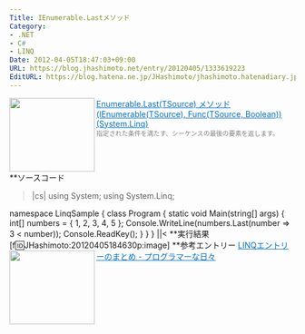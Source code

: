 ```yaml
---
Title: IEnumerable.Lastメソッド
Category:
- .NET
- C#
- LINQ
Date: 2012-04-05T18:47:03+09:00
URL: https://blog.jhashimoto.net/entry/20120405/1333619223
EditURL: https://blog.hatena.ne.jp/JHashimoto/jhashimoto.hatenadiary.jp/atom/entry/12921228815717256507
---
```


<a href="http://msdn.microsoft.com/ja-jp/library/bb549138.aspx" target="_blank"><img class="alignleft" align="left" border="0" src="http://capture.heartrails.com/150x130/shadow?http://msdn.microsoft.com/ja-jp/library/bb549138.aspx" alt="" width="150" height="130" /></a><a style="color:#0070C5;" href="http://msdn.microsoft.com/ja-jp/library/bb549138.aspx" target="_blank">Enumerable.Last(TSource) メソッド (IEnumerable(TSource), Func(TSource, Boolean)) (System.Linq)</a><a href="http://b.hatena.ne.jp/entry/http://msdn.microsoft.com/ja-jp/library/bb549138.aspx" target="_blank"><img border="0" src="http://b.hatena.ne.jp/entry/image/http://msdn.microsoft.com/ja-jp/library/bb549138.aspx" alt="" /></a><br><span style="color: #808080;font-size: 80%;">指定された条件を満たす、シーケンスの最後の要素を返します。</span><br style="clear:both;" />
**ソースコード
>|cs|
using System;
using System.Linq;

namespace LinqSample {
    class Program {
        static void Main(string[] args) {
            int[] numbers = { 1, 2, 3, 4, 5 };
            Console.WriteLine(numbers.Last(number => 3 < number));
            Console.ReadKey();
        }
    }
}
||<
**実行結果
[f:id:JHashimoto:20120405184630p:image]
**参考エントリー
<a href="http://d.hatena.ne.jp/JHashimoto/20120309/1331283458" target="_blank" rel="nofollow"><img class="alignleft" align="left" border="0" src="http://capture.heartrails.com/150x130/shadow?http://d.hatena.ne.jp/JHashimoto/20120309/1331283458" alt="" width="150" height="130" /></a><a style="color:#0070C5;" href="http://d.hatena.ne.jp/JHashimoto/20120309/1331283458" target="_blank" rel="nofollow">LINQエントリーのまとめ - プログラマーな日々</a><a href="http://b.hatena.ne.jp/entry/http://d.hatena.ne.jp/JHashimoto/20120309/1331283458" target="_blank"><img border="0" src="http://b.hatena.ne.jp/entry/image/http://d.hatena.ne.jp/JHashimoto/20120309/1331283458" alt="" /></a><br style="clear:both;" />
